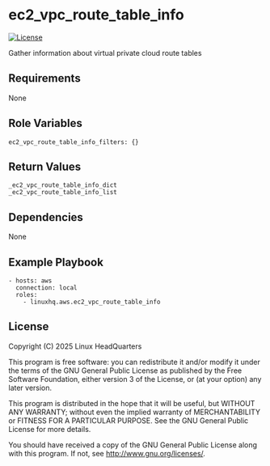 # ec2\_vpc\_route\_table\_info

[![License](https://img.shields.io/badge/license-GPLv3-lightgreen)](https://www.gnu.org/licenses/gpl-3.0.en.html#license-text)

Gather information about virtual private cloud route tables

## Requirements

None

## Role Variables

    ec2_vpc_route_table_info_filters: {}

## Return Values

    _ec2_vpc_route_table_info_dict
    _ec2_vpc_route_table_info_list

## Dependencies

None

## Example Playbook

    - hosts: aws
      connection: local
      roles:
        - linuxhq.aws.ec2_vpc_route_table_info

## License

Copyright (C) 2025 Linux HeadQuarters

This program is free software: you can redistribute it and/or modify
it under the terms of the GNU General Public License as published by
the Free Software Foundation, either version 3 of the License, or
(at your option) any later version.

This program is distributed in the hope that it will be useful,
but WITHOUT ANY WARRANTY; without even the implied warranty of
MERCHANTABILITY or FITNESS FOR A PARTICULAR PURPOSE. See the
GNU General Public License for more details.

You should have received a copy of the GNU General Public License
along with this program. If not, see <http://www.gnu.org/licenses/>.
